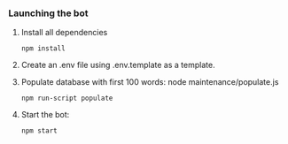 ### Launching the bot

1. Install all dependencies

	```
	npm install
	```
2. Create an .env file using .env.template as a template.
3. Populate database with first 100 words: node maintenance/populate.js

	```
	npm run-script populate
	```
4. Start the bot:

	```
	npm start
	```